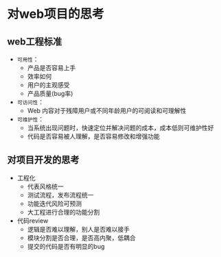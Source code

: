 <TitleList></TitleList>

# 对web项目的思考

## web工程标准
- `可用性`：
  - 产品是否容易上手
  - 效率如何
  - 用户的主观感受
  - 产品质量(bug率)
- `可访问性`：
  - Web 内容对于残障用户或不同年龄用户的可阅读和可理解性
- `可维护性`：
  - 当系统出现问题时，快速定位并解决问题的成本，成本低则可维护性好
  - 代码是否容易被人理解，是否容易修改和增强功能
## 对项目开发的思考
- 工程化
  - 代表风格统一
  - 测试流程，发布流程统一
  - 功能迭代风险可预测
  - 大工程进行合理的功能分割
- 代码review
  - 逻辑是否难以理解，别人是否难以接手
  - 模块分割是否合理，是否高内聚，低耦合
  - 提交的代码是否有明显的bug